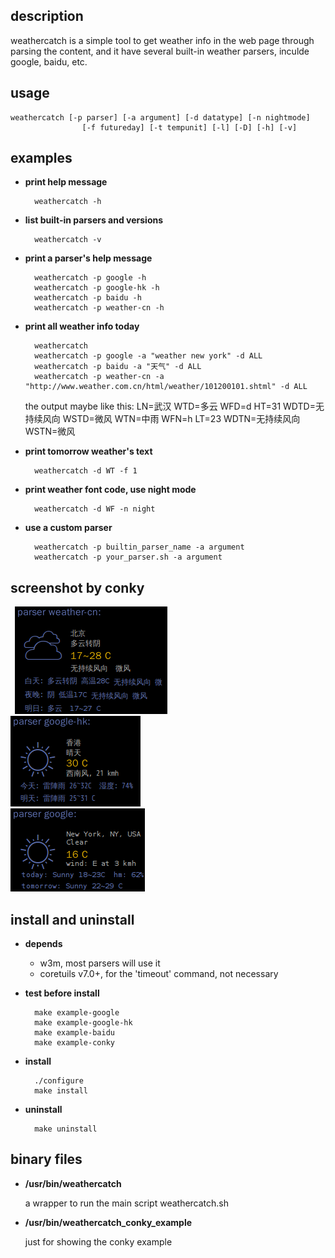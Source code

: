 ## description

weathercatch is a simple tool to get weather info in the web page
through parsing the content, and it have several built-in weather parsers,
inculde google, baidu, etc.

## usage

    weathercatch [-p parser] [-a argument] [-d datatype] [-n nightmode]
                    [-f futureday] [-t tempunit] [-l] [-D] [-h] [-v]

## examples

- **print help message**

        weathercatch -h

- **list built-in parsers and versions**

        weathercatch -v

- **print a parser's help message**

        weathercatch -p google -h
        weathercatch -p google-hk -h
        weathercatch -p baidu -h
        weathercatch -p weather-cn -h

- **print all weather info today**

        weathercatch
        weathercatch -p google -a "weather new york" -d ALL
        weathercatch -p baidu -a "天气" -d ALL
        weathercatch -p weather-cn -a "http://www.weather.com.cn/html/weather/101200101.shtml" -d ALL

  the output maybe like this:
        LN=武汉
        WTD=多云
        WFD=d
        HT=31
        WDTD=无持续风向
        WSTD=微风
        WTN=中雨
        WFN=h
        LT=23
        WDTN=无持续风向
        WSTN=微风

- **print tomorrow weather's text**

        weathercatch -d WT -f 1

- **print weather font code, use night mode**

        weathercatch -d WF -n night

- **use a custom parser**

        weathercatch -p builtin_parser_name -a argument
        weathercatch -p your_parser.sh -a argument

## screenshot by conky

<code> </code>![conky_example_weather_cn](img/conky_example_weather_cn.png "Parse !weather-cn")
<code> </code>![conky_example_google_hk](img/conky_example_google_hk.png "Parse !google-hk")
<code> </code>![conky_example_google](img/conky_example_google.png "Parse google")

## install and uninstall

- **depends**
  - w3m, most parsers will use it
  - coretuils v7.0+, for the 'timeout' command, not necessary
- **test before install**

        make example-google
        make example-google-hk
        make example-baidu
        make example-conky

- **install**

        ./configure
        make install

- **uninstall**

        make uninstall

## binary files
- **/usr/bin/weathercatch**

  a wrapper to run the main script weathercatch.sh

- **/usr/bin/weathercatch\_conky\_example**

  just for showing the conky example
